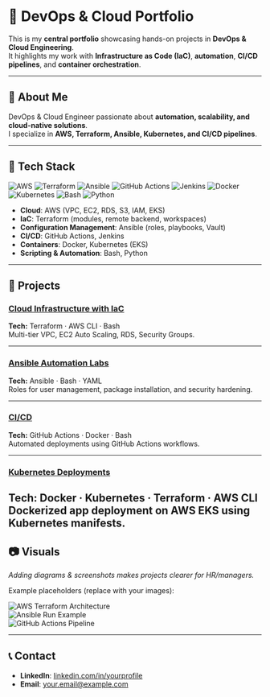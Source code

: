 # 🚀 DevOps & Cloud Portfolio

This is my **central portfolio** showcasing hands-on projects in **DevOps & Cloud Engineering**.  
It highlights my work with **Infrastructure as Code (IaC)**, **automation**, **CI/CD pipelines**, and **container orchestration**.  

---

## 📌 About Me
DevOps & Cloud Engineer passionate about **automation, scalability, and cloud-native solutions**.  
I specialize in **AWS, Terraform, Ansible, Kubernetes, and CI/CD pipelines**.  

---

## 🧰 Tech Stack

![AWS](https://img.shields.io/badge/Cloud-AWS-orange)
![Terraform](https://img.shields.io/badge/IaC-Terraform-blue) 
![Ansible](https://img.shields.io/badge/CM-Ansible-red) 
![GitHub Actions](https://img.shields.io/badge/CI%2FCD-GitHub_Actions-lightgrey) 
![Jenkins](https://img.shields.io/badge/CI%2FCD-Jenkins-green) 
![Docker](https://img.shields.io/badge/Containers-Docker-blue) 
![Kubernetes](https://img.shields.io/badge/Containers-Kubernetes-blue) 
![Bash](https://img.shields.io/badge/Scripting-Bash-black) 
![Python](https://img.shields.io/badge/Scripting-Python-yellow)

- **Cloud**: AWS (VPC, EC2, RDS, S3, IAM, EKS)  
- **IaC**: Terraform (modules, remote backend, workspaces)  
- **Configuration Management**: Ansible (roles, playbooks, Vault)  
- **CI/CD**: GitHub Actions, Jenkins  
- **Containers**: Docker, Kubernetes (EKS)  
- **Scripting & Automation**: Bash, Python  

---

## 📂 Projects

### [Cloud Infrastructure with IaC](https://github.com/engabelal/aws-infra-terraform)  
**Tech:** Terraform · AWS CLI · Bash  
Multi-tier VPC, EC2 Auto Scaling, RDS, Security Groups.  

---

### [Ansible Automation Labs](https://github.com/engabelal/ansible-automation-labs)  
**Tech:** Ansible · Bash · YAML  
Roles for user management, package installation, and security hardening.  

---

### [CI/CD](https://github.com/engabelal/devops-cicd-demos)  
**Tech:** GitHub Actions · Docker · Bash  
Automated deployments using GitHub Actions workflows.  

---

### [Kubernetes Deployments](https://github.com/engabelal/kubernetes-docker-labs)  
**Tech:** Docker · Kubernetes · Terraform · AWS CLI  
Dockerized app deployment on AWS EKS using Kubernetes manifests.  
---

## 📷 Visuals

_Adding diagrams & screenshots makes projects clearer for HR/managers._  

Example placeholders (replace with your images):  

![AWS Terraform Architecture](./images/aws-terraform-diagram.png)  
![Ansible Run Example](./images/ansible-run.png)  
![GitHub Actions Pipeline](./images/github-actions-pipeline.png)  

---

## 📞 Contact
- **LinkedIn**: [linkedin.com/in/yourprofile](https://linkedin.com/in/yourprofile)  
- **Email**: your.email@example.com  
